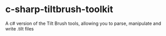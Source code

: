 # c-sharp-tiltbrush-toolkit
A c# version of the Tilt Brush tools, allowing you to parse, manipulate and write .tilt files
